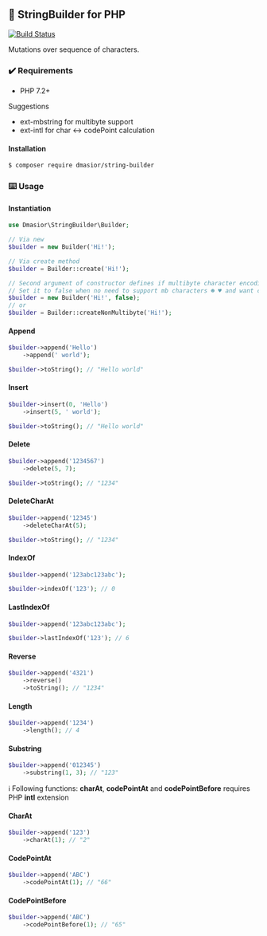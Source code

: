## 👷 StringBuilder for PHP
[![Build Status](https://travis-ci.org/dmasior/string-builder.svg?branch=master)](https://travis-ci.org/dmasior/string-builder)

Mutations over sequence of characters.

### ✔️ Requirements
- PHP 7.2+

Suggestions
- ext-mbstring for multibyte support
- ext-intl for char <-> codePoint calculation
#### Installation
```bash
$ composer require dmasior/string-builder
```
### ⌨️ Usage
#### Instantiation
```php
use Dmasior\StringBuilder\Builder;

// Via new
$builder = new Builder('Hi!');

// Via create method
$builder = Builder::create('Hi!');

// Second argument of constructor defines if multibyte character encoding is required.
// Set it to false when no need to support mb characters ☻ ♥ and want calculations be a lot faster! 
$builder = new Builder('Hi!', false);
// or
$builder = Builder::createNonMultibyte('Hi!');
```
#### Append
```php
$builder->append('Hello')
    ->append(' world');

$builder->toString(); // "Hello world"
```
#### Insert
```php
$builder->insert(0, 'Hello')
    ->insert(5, ' world');

$builder->toString(); // "Hello world"
```
#### Delete
```php
$builder->append('1234567')
    ->delete(5, 7);

$builder->toString(); // "1234"
```
#### DeleteCharAt
```php
$builder->append('12345')
    ->deleteCharAt(5);

$builder->toString(); // "1234"
```
#### IndexOf
```php
$builder->append('123abc123abc');

$builder->indexOf('123'); // 0
```
#### LastIndexOf
```php
$builder->append('123abc123abc');

$builder->lastIndexOf('123'); // 6
```
#### Reverse
```php
$builder->append('4321')
    ->reverse()
    ->toString(); // "1234"
```
#### Length
```php
$builder->append('1234')
    ->length(); // 4
```
#### Substring
```php
$builder->append('012345')
    ->substring(1, 3); // "123"
```

ℹ️ Following functions: **charAt**, **codePointAt** and **codePointBefore** requires PHP **intl** extension
#### CharAt
```php
$builder->append('123')
    ->charAt(1); // "2"
```
#### CodePointAt
```php
$builder->append('ABC')
    ->codePointAt(1); // "66"
```
#### CodePointBefore
```php
$builder->append('ABC')
    ->codePointBefore(1); // "65"
```
